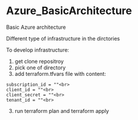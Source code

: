 # Azure_BasicArchitecture

Basic Azure architecture 


Different type of infrastructure in the dirctories 

To develop infrastructure:
1. get clone repositroy 
2. pick one of directory 
3. add terraform.tfvars file with content:<br>
```
subscription_id = ""<br>
client_id = ""<br>
client_secret = ""<br>
tenant_id = ""<br>
```
3. run terraform plan and terraform apply 
